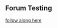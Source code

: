 ## Forum Testing 



[follow along here](https://dev.to/novu/building-a-forum-with-react-nodejs-6pe)
